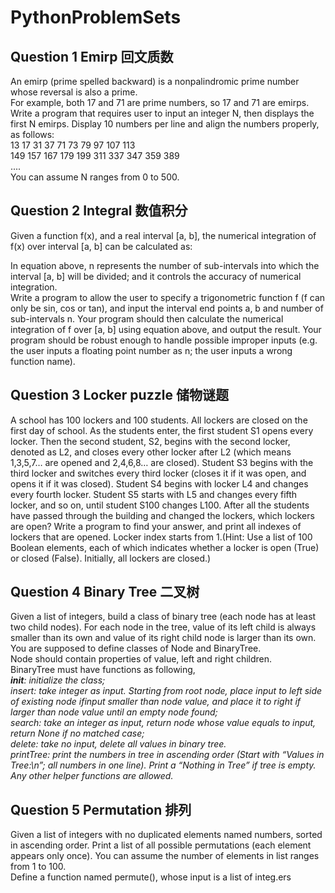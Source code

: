 # PythonProblemSets

## Question 1 Emirp 回文质数  
An emirp (prime spelled backward) is a nonpalindromic prime number whose reversal is also a prime.  
For example, both 17 and 71 are prime numbers, so 17 and 71 are emirps. Write a program that requires user to input an integer N, then displays the first N emirps. Display 10 numbers per line and align the numbers properly, as follows:  
     13  17  31  37  71  73  79  97  107 113  
    149 157 167 179 199 311 337 347  359 389  
    ....  
You can assume N ranges from 0 to 500.  
  
  
## Question 2 Integral 数值积分  
Given a function f(x), and a real interval [a, b], the numerical integration of f(x) over interval [a, b] can be calculated as:  
  
In equation above, n represents the number of sub-intervals into which the interval [a, b] will be divided; and it controls the accuracy of numerical integration.  
Write a program to allow the user to specify a trigonometric function f (f can only be sin, cos or tan), and input the interval end points a, b and number of sub-intervals n. Your program should then calculate the numerical integration of f over [a, b] using equation above, and output the result. Your program should be robust enough to handle possible improper inputs (e.g. the user inputs a floating point number as n; the user inputs a wrong function name).  
  
  
## Question 3 Locker puzzle 储物谜题
A school has 100 lockers and 100 students. All lockers are closed on the first day of school. As the students enter, the first student S1 opens every locker. Then the second student, S2, begins with the second locker, denoted as L2, and closes every other locker after L2 (which means 1,3,5,7… are opened and 2,4,6,8… are closed). Student S3 begins with the third locker and switches every third locker (closes it if it was open, and opens it if it was closed). Student S4 begins with locker L4 and changes every fourth locker. Student S5 starts with L5 and changes every fifth locker, and so on, until student S100 changes L100. After all the students have passed through the building and changed the lockers, which lockers are open? Write a program to find your answer, and print all indexes of lockers that are opened. Locker index starts from 1.(Hint: Use a list of 100 Boolean elements, each of which indicates whether a locker is open (True) or closed (False). Initially, all lockers are closed.)  
  
  
## Question 4 Binary Tree 二叉树  
Given a list of integers, build a class of binary tree (each node has at least two child nodes). For each node in the tree, value of its left child is always smaller than its own and value of its right child node is larger than its own.  
You are supposed to define classes of Node and BinaryTree.   
Node should contain properties of value, left and right children.  
BinaryTree must have functions as following,  
*__init__: initialize the class;  
insert: take integer as input. Starting from root node, place input to left side of existing node ifinput smaller than node value, and place it to right if larger than node value until an empty node found;  
search: take an integer as input, return node whose value equals to input, return None if no matched case;  
delete: take no input, delete all values in binary tree.  
printTree: print the numbers in tree in ascending order (Start with “Values in Tree:\n”; all numbers in one line). Print a “Nothing in Tree” if tree is empty.
Any other helper functions are allowed.*  
  
  
## Question 5 Permutation 排列  
Given a list of integers with no duplicated elements named numbers, sorted in ascending order. Print a list of all possible permutations (each element appears only once). You can assume the number of elements in list ranges from 1 to 100.  
Define a function named permute(), whose input is a list of integ.ers  
